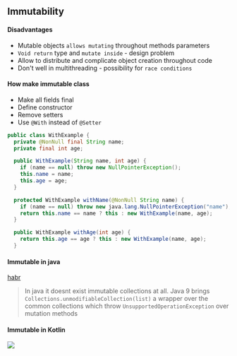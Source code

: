 ## Immutability

#### Disadvantages
- Mutable objects `allows mutating` throughout methods parameters
- `Void return` type and `mutate inside` - design problem
- Allow to distribute and complicate object creation throughout code
- Don't well in multithreading - possibility for `race conditions`

#### How make immutable class
- Make all fields final
- Define constructor
- Remove setters
- Use `@With` instead of `@Setter`

```java
public class WithExample {
  private @NonNull final String name;
  private final int age;

  public WithExample(String name, int age) {
    if (name == null) throw new NullPointerException();
    this.name = name;
    this.age = age;
  }

  protected WithExample withName(@NonNull String name) {
    if (name == null) throw new java.lang.NullPointerException("name");
    return this.name == name ? this : new WithExample(name, age);
  }

  public WithExample withAge(int age) {
    return this.age == age ? this : new WithExample(name, age);
  }
```

#### Immutable in java

[habr](https://habr.com/en/company/piter/blog/470149/)

> In java it doesnt exist immutable collections at all. Java 9 brings `Collections.unmodifiableCollection(list)` a wrapper over the common collections which throw `UnsupportedOperationException` over mutation methods


#### Immutable in Kotlin

![](/notes/images/kotlin-immutable.png)

